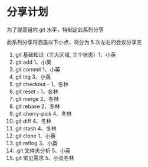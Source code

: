 # 分享计划

为了提高组内 git 水平，特制定此系列分享

此系列分享将涵盖以下小点，将分为 5 次左右的会议分享完

1. git 基础知识（三大区域, 三个状态）1、小英
2. git add 1、小英
3. git commit 1、小英
4. git log 3、小英
5. git checkout - 1、冬林
6. git reset - 1、冬林
7. git merge 2、冬林
8. git rebase 2、冬林
9. git cherry-pick 4、冬林
10. git diff 4、冬林
11. git stash 4、冬林
12. git clone 1、小英
13. git reflog 3、小英
14. .git 文件夹分析 5、小英
15. git 常见需求 5、小英冬林

